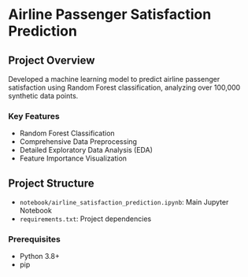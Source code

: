 # Airline Passenger Satisfaction Prediction

## Project Overview
Developed a machine learning model to predict airline passenger satisfaction using Random Forest classification, analyzing over 100,000 synthetic data points.

### Key Features
- Random Forest Classification
- Comprehensive Data Preprocessing
- Detailed Exploratory Data Analysis (EDA)
- Feature Importance Visualization

## Project Structure
- `notebook/airline_satisfaction_prediction.ipynb`: Main Jupyter Notebook
- `requirements.txt`: Project dependencies

### Prerequisites
- Python 3.8+
- pip
